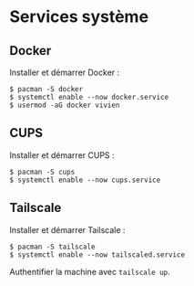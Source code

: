 # Services système

## Docker

Installer et démarrer Docker :

```console
$ pacman -S docker
$ systemctl enable --now docker.service
$ usermod -aG docker vivien
```

## CUPS

Installer et démarrer CUPS :

```console
$ pacman -S cups
$ systemctl enable --now cups.service
```

## Tailscale

Installer et démarrer Tailscale :

```console
$ pacman -S tailscale
$ systemctl enable --now tailscaled.service
```

Authentifier la machine avec `tailscale up`.

